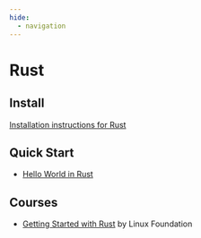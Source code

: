 ```yaml
---
hide:
  - navigation
---
```


# Rust

## Install
[Installation instructions for Rust](https://doc.rust-lang.org/book/ch01-01-installation.html)

## Quick Start
- [Hello World in Rust](https://doc.rust-lang.org/book/ch01-02-hello-world.html)

## Courses
- [Getting Started with Rust](https://training.linuxfoundation.org/express-learning/getting-started-with-rust-lfel1002/) by Linux Foundation